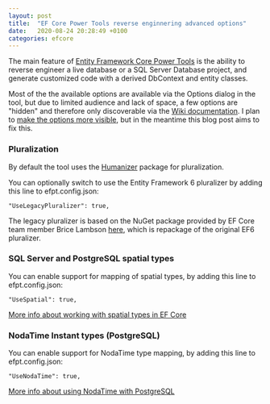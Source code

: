 ```yaml
---
layout: post
title:  "EF Core Power Tools reverse enginnering advanced options"
date:   2020-08-24 20:28:49 +0100
categories: efcore
---
```


The main feature of [Entity Framework Core Power Tools](https://marketplace.visualstudio.com/items?itemName=ErikEJ.EFCorePowerTools) is the ability to reverse engineer a live database or a SQL Server Database project, and generate customized code with a derived DbContext and entity classes.

Most of the the available options are available via the Options dialog in the tool, but due to limited audience and lack of space, a few options are "hidden" and therefore only discoverable via the [Wiki documentation](https://github.com/ErikEJ/EFCorePowerTools/wiki/Reverse-Engineering). I plan to [make the options more visible](https://github.com/ErikEJ/EFCorePowerTools/issues/447), but in the meantime this blog post aims to fix this. 

### Pluralization

By default the tool uses the [Humanizer](https://github.com/Humanizr/Humanizer) package for pluralization. 

You can optionally switch to use the Entity Framework 6 pluralizer by adding this line to efpt.config.json:

`"UseLegacyPluralizer": true,`

The legacy pluralizer is based on the NuGet package provided by EF Core team member Brice Lambson [here](https://github.com/bricelam/EFCore.Pluralizer), which is repackage of the original EF6 pluralizer.

### SQL Server and PostgreSQL spatial types

You can enable support for mapping of spatial types, by adding this line to efpt.config.json:

`"UseSpatial": true,`

[More info about working with spatial types in EF Core](https://docs.microsoft.com/da-dk/ef/core/modeling/spatial)

### NodaTime Instant types (PostgreSQL)

You can enable support for NodaTime type mapping, by adding this line to efpt.config.json:

`"UseNodaTime": true,`

[More info about using NodaTime with PostgreSQL](https://www.npgsql.org/efcore/mapping/nodatime.html)

